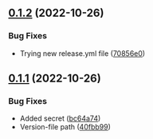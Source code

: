 ## [0.1.2](https://github.com/Mexmorize/full-stack-skeleton/compare/v0.1.1...v0.1.2) (2022-10-26)


### Bug Fixes

* Trying new release.yml file ([70856e0](https://github.com/Mexmorize/full-stack-skeleton/commit/70856e0ec13567248cd8a269c9636eb758a1789a))



## [0.1.1](https://github.com/Mexmorize/full-stack-skeleton/compare/bc64a74e218557ee4a06e07d54417a195d33d3e3...v0.1.1) (2022-10-26)


### Bug Fixes

* Added secret ([bc64a74](https://github.com/Mexmorize/full-stack-skeleton/commit/bc64a74e218557ee4a06e07d54417a195d33d3e3))
* Version-file path ([40fbb99](https://github.com/Mexmorize/full-stack-skeleton/commit/40fbb99a54fcebb02dc449424af13386ee74f2ce))



